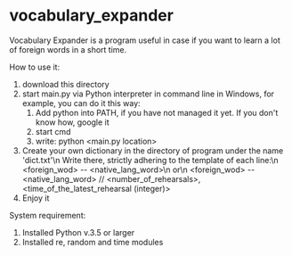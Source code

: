 # vocabulary_expander
Vocabulary Expander is a program useful in case if you want to learn a lot of foreign words in a short time.

How to use it:
1) download this directory
2) start main.py via Python interpreter in command line
   in Windows, for example, you can do it this way:
   1. Add python into PATH, if you have not managed it yet. If you don't know how, google it
   2. start cmd
   3. write: python <main.py location>
3) Create your own dictionary in the directory of program under the name 'dict.txt'\n
   Write there, strictly adhering to the template of each line:\n
   <foreign_wod> -- <native_lang_word>\n
   or\n
   <foreign_wod> -- <native_lang_word> // <number_of_rehearsals>, <time_of_the_latest_rehearsal (integer)>
4) Enjoy it

System requirement:
1) Installed Python v.3.5 or larger
2) Installed re, random and time modules
